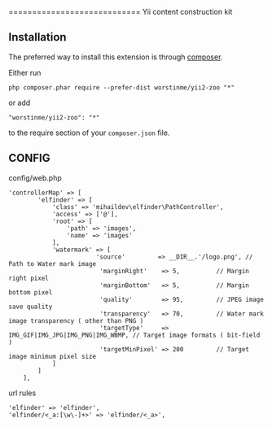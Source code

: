 
============================
Yii content construction kit

Installation
------------

The preferred way to install this extension is through [composer](http://getcomposer.org/download/).

Either run

```
php composer.phar require --prefer-dist worstinme/yii2-zoo "*"
```

or add

```
"worstinme/yii2-zoo": "*"
```

to the require section of your `composer.json` file.




CONFIG
------

config/web.php

```
'controllerMap' => [
        'elfinder' => [
            'class' => 'mihaildev\elfinder\PathController',
            'access' => ['@'],
            'root' => [
                'path' => 'images',
                'name' => 'images'
            ],
            'watermark' => [
                        'source'         => __DIR__.'/logo.png', // Path to Water mark image
                         'marginRight'    => 5,          // Margin right pixel
                         'marginBottom'   => 5,          // Margin bottom pixel
                         'quality'        => 95,         // JPEG image save quality
                         'transparency'   => 70,         // Water mark image transparency ( other than PNG )
                         'targetType'     => IMG_GIF|IMG_JPG|IMG_PNG|IMG_WBMP, // Target image formats ( bit-field )
                         'targetMinPixel' => 200         // Target image minimum pixel size
            ]
        ]
    ],
```
url rules

```
'elfinder' => 'elfinder',
'elfinder/<_a:[\w\-]+>' => 'elfinder/<_a>',
```


